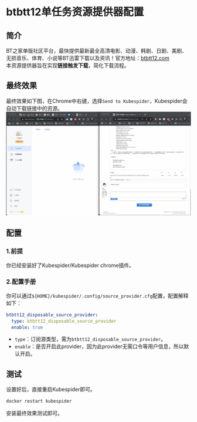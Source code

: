 # btbtt12单任务资源提供器配置
## 简介
BT之家单版社区平台，最快提供最新最全高清电影、动漫、韩剧、日剧、美剧、无损音乐、体育、小说等BT迅雷下载以及资讯！官方地址：[btbtt12.com](https://www.btbtt12.com/)  
本资源提供器旨在实现**链接触发下载**，简化下载流程。

## 最终效果
最终效果如下图，在Chrome中右键，选择`Send to Kubespider`，Kubespider会自动下载链接中的资源。
![img](./images/btbt12_download.gif)

## 配置
### 1.前提
你已经安装好了Kubespider/Kubespider chrome插件。

### 2.配置手册
你可以通过`${HOME}/kubespider/.config/source_provider.cfg`配置，配置解释如下：
```yaml
btbtt12_disposable_source_provider:
  type: btbtt12_disposable_source_provider
  enable: true
```

* `type`：订阅源类型，需为`btbtt12_disposable_source_provider`。
* `enable`：是否开启此provider，因为此provider无需口令等用户信息，所以默认开启。

## 测试
设置好后，直接重启Kubespider即可。
```sh
docker restart kubespider
```

安装最终效果测试即可。